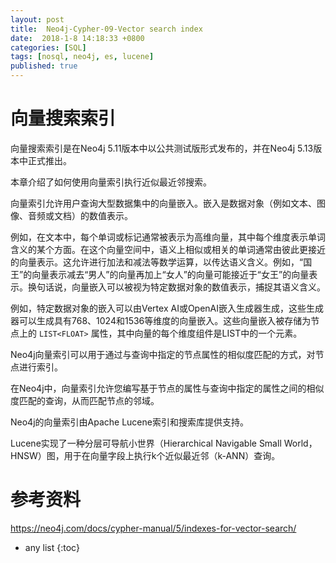 ```yaml
---
layout: post
title:  Neo4j-Cypher-09-Vector search index
date:  2018-1-8 14:18:33 +0800
categories: [SQL]
tags: [nosql, neo4j, es, lucene]
published: true
---
```


# 向量搜索索引

向量搜索索引是在Neo4j 5.11版本中以公共测试版形式发布的，并在Neo4j 5.13版本中正式推出。

本章介绍了如何使用向量索引执行近似最近邻搜索。

向量索引允许用户查询大型数据集中的向量嵌入。嵌入是数据对象（例如文本、图像、音频或文档）的数值表示。

例如，在文本中，每个单词或标记通常被表示为高维向量，其中每个维度表示单词含义的某个方面。在这个向量空间中，语义上相似或相关的单词通常由彼此更接近的向量表示。这允许进行加法和减法等数学运算，以传达语义含义。例如，“国王”的向量表示减去“男人”的向量再加上“女人”的向量可能接近于“女王”的向量表示。换句话说，向量嵌入可以被视为特定数据对象的数值表示，捕捉其语义含义。

例如，特定数据对象的嵌入可以由Vertex AI或OpenAI嵌入生成器生成，这些生成器可以生成具有768、1024和1536等维度的向量嵌入。这些向量嵌入被存储为节点上的 `LIST<FLOAT>` 属性，其中向量的每个维度组件是LIST中的一个元素。

Neo4j向量索引可以用于通过与查询中指定的节点属性的相似度匹配的方式，对节点进行索引。

在Neo4j中，向量索引允许您编写基于节点的属性与查询中指定的属性之间的相似度匹配的查询，从而匹配节点的邻域。

Neo4j的向量索引由Apache Lucene索引和搜索库提供支持。

Lucene实现了一种分层可导航小世界（Hierarchical Navigable Small World，HNSW）图，用于在向量字段上执行k个近似最近邻（k-ANN）查询。

# 参考资料

https://neo4j.com/docs/cypher-manual/5/indexes-for-vector-search/


* any list
{:toc}
